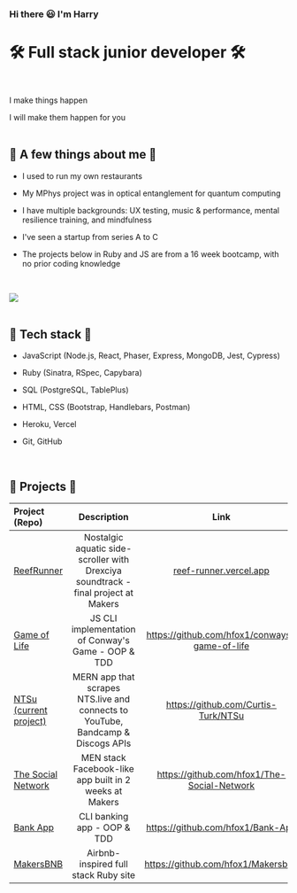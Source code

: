 ### Hi there 😃 I'm Harry


# 🛠 Full stack junior developer 🛠
<br>

I make things happen

I will make them happen for you
<br>
<br>

## 🦑 A few things about me 🦑

- I used to run my own restaurants

- My MPhys project was in optical entanglement for quantum computing

- I have multiple backgrounds: UX testing, music & performance, mental resilience training, and mindfulness

- I've seen a startup from series A to C

- The projects below in Ruby and JS are from a 16 week bootcamp, with no prior coding knowledge
<br>

  [  ![](https://img.shields.io/badge/PDF_CV-13b?height=70&style=for-the-badge&logo=cv&logoColor=white)](https://drive.google.com/file/d/18R1sjmmRuM4eDQfid4FF-SSqUDuzyOGF/view?usp=share_link) 
 <br>
 <br>

## 💎 Tech stack 💎

- JavaScript (Node.js, React, Phaser, Express, MongoDB, Jest, Cypress)

- Ruby (Sinatra, RSpec, Capybara)

- SQL (PostgreSQL, TablePlus)

- HTML, CSS (Bootstrap, Handlebars, Postman)

- Heroku, Vercel

- Git, GitHub
<br>

## 🔮 Projects 🔮

| Project (Repo)                                                     |                                    Description                                    |                   Link                   |                                         Technologies |
| :----------------------------------------------------------------- | :-------------------------------------------------------------------------------: | :-------------------------------------------: | ---------------------------------------------------: |
| [ReefRunner](https://github.com/hfox1/ReefRunner)                  | Nostalgic aquatic side-scroller with Drexciya soundtrack - final project at Makers |       [reef-runner.vercel.app](reef-runner.vercel.app)       |                            Node.js, Phaser 3, Heroku |
| [Game of Life](https://github.com/hfox1/conways-game-of-life)      |                        JS CLI implementation of Conway's Game - OOP & TDD                         | https://github.com/hfox1/conways-game-of-life |                                        Node.js, Jest |
| [NTSu (current project)](https://github.com/Curtis-Turk/NTSu) | MERN app that scrapes NTS.live and connects to YouTube, Bandcamp & Discogs APIs          |     https://github.com/Curtis-Turk/NTSu      | React, Mongoose, Express, Node.js, CSS |
| [The Social Network](https://github.com/hfox1/The-Social-Network) |           MEN stack Facebook-like app built in 2 weeks at Makers           |     https://github.com/hfox1/The-Social-Network      | Mongoose, Express, Node.js, Handlebars, CSS, Cypress |
| [Bank App](https://github.com/hfox1/Bank-App)                      |                       CLI banking app - OOP & TDD                      |       https://github.com/hfox1/Bank-App       |                                        Node.js, Jest |
| [MakersBNB](https://github.com/hfox1/Makersbnb)                     |                       Airbnb-inspired full stack Ruby site                        |  https://github.com/hfox1/Makersbnb  |                  Ruby, Sinatra, PG, RSpec, Bootstrap |

